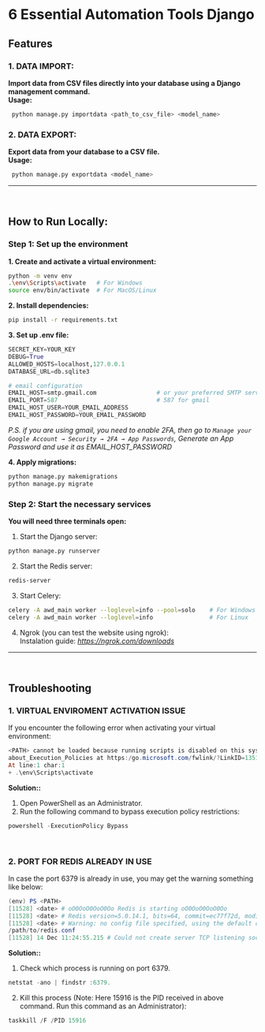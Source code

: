 # 6 Essential Automation Tools Django

## Features
### 1. **DATA IMPORT:**          
   **Import data from CSV files directly into your database using a Django management command.**     
   **Usage:**
   ```bash
    python manage.py importdata <path_to_csv_file> <model_name>
   ```

### 2. **DATA EXPORT:**          
   **Export data from your database to a CSV file.**     
   **Usage:**
   ```bash
    python manage.py exportdata <model_name>
   ```

----
<br/>

## How to Run Locally:
### Step 1: Set up the environment
**1. Create and activate a virtual environment:**
```bash
python -m venv env
.\env\Scripts\activate   # For Windows
source env/bin/activate  # For MacOS/Linux

```
**2. Install dependencies:**
```bash
pip install -r requirements.txt
```

**3. Set up .env file:**
```py
SECRET_KEY=YOUR_KEY
DEBUG=True
ALLOWED_HOSTS=localhost,127.0.0.1
DATABASE_URL=db.sqlite3

# email configuration 
EMAIL_HOST=smtp.gmail.com                 # or your preferred SMTP server 
EMAIL_PORT=587                            # 587 for gmail
EMAIL_HOST_USER=YOUR_EMAIL_ADDRESS    
EMAIL_HOST_PASSWORD=YOUR_EMAIL_PASSWORD    
```
*P.S. if you are using gmail, you need to enable 2FA, then go to `Manage your Google Account → Security → 2FA → App Passwords`, Generate an App Password and use it as EMAIL_HOST_PASSWORD*

**4. Apply migrations:**
```bash
python manage.py makemigrations
python manage.py migrate
```


### Step 2: Start the necessary services

**You will need three terminals open:**
1. Start the Django server:
```bash
python manage.py runserver
```

2. Start the Redis server:
```bash
redis-server
```

3. Start Celery:
```bash
celery -A awd_main worker --loglevel=info --pool=solo    # For Windows
celery -A awd_main worker --loglevel=info                # For Linux
```

4. Ngrok (you can test the website using ngrok):       
Instalation guide: *https://ngrok.com/downloads*
----
<br/>

## Troubleshooting
### **1. VIRTUAL ENVIROMENT ACTIVATION ISSUE**
If you encounter the following error when activating your virtual environment:
```powershell
<PATH> cannot be loaded because running scripts is disabled on this system. For more information, see 
about_Execution_Policies at https:/go.microsoft.com/fwlink/?LinkID=135170.
At line:1 char:1
+ .\env\Scripts\activate
```
**Solution::**
1. Open PowerShell as an Administrator.
2. Run the following command to bypass execution policy restrictions:
```powershell
powershell -ExecutionPolicy Bypass
```
<br/>

### **2. PORT FOR REDIS ALREADY IN USE**
In case the port 6379 is already in use, you may get the warning something like below:
```powershell
(env) PS <PATH>
[11528] <date> # oO0OoO0OoO0Oo Redis is starting oO0OoO0OoO0Oo
[11528] <date> # Redis version=5.0.14.1, bits=64, commit=ec77f72d, modified=0, pid=11528, just started
[11528] <date> # Warning: no config file specified, using the default config. In order to specify a config file use c:\program files\redis\redis-server.exe 
/path/to/redis.conf
[11528] 14 Dec 11:24:55.215 # Could not create server TCP listening socket *:6379: bind: An operation was attempted on something that is not a socket.
```
**Solution::**
1. Check which process is running on port 6379.
```powershell
netstat -ano | findstr :6379.
```
2. Kill this process (Note: Here 15916 is the PID received in above command. Run this command as an Administrator):
```powershell
taskkill /F /PID 15916
```


